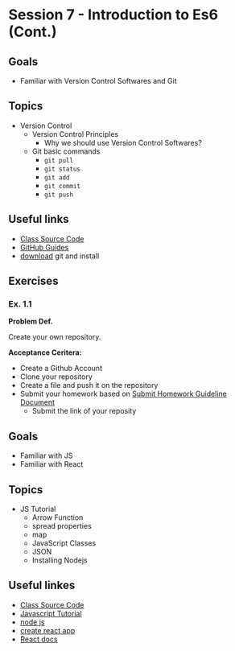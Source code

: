 # Session 7 - Introduction to Es6 (Cont.)

## Goals

* Familiar with Version Control Softwares and Git

## Topics

* Version Control
  * Version Control Principles
    * Why we should use Version Control Softwares?
  * Git basic commands
    * `git pull`
    * `git status`
    * `git add`
    * `git commit`
    * `git push`

## Useful links
- [Class Source Code](https://github.com/zahrakbri/react-class/blob/Session-1/)
- [GitHub Guides](https://guides.github.com/activities/hello-world/)
- [download](https://git-scm.com/download/win) git and install

## Exercises

### Ex. 1.1

**Problem Def.**

Create your own repository.

**Acceptance Ceritera:**
* Create a Github Account
* Clone your repository
* Create a file and push it on the repository
* Submit your homework based on [Submit Homework Guideline Document](https://github.com/zahrakbri/react-class#submit-homeworks-guideline)
  * Submit the link of your reposity


## Goals
* Familiar with JS
* Familiar with React

## Topics

* JS Tutorial
  * Arrow Function
  * spread properties
  * map
  * JavaScript Classes
  * JSON
  * Installing Nodejs


## Useful linkes
- [Class Source Code](https://github.com/zahrakbri/react-class/blob/Session-7/)
- [Javascript Tutorial](https://www.w3schools.com/js/default.asp)
- [node js](https://nodejs.org/en/)
- [create react app](https://reactjs.org/docs/create-a-new-react-app.html)
- [ًReact docs](https://reactjs.org/docs/getting-started.html)

